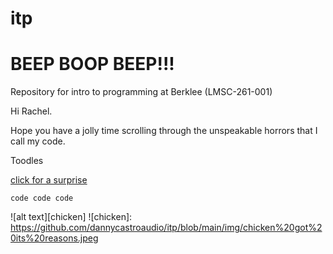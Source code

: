 # itp
# BEEP BOOP BEEP!!!

Repository for intro to programming at Berklee (LMSC-261-001)

Hi Rachel.

Hope you have a jolly time scrolling through the unspeakable horrors that I call my code.

Toodles

[click for a surprise](https://www.youtube.com/watch?v=tx2LXzM-Q2A&ab_channel=zamsire)

`code code code`

![alt text][chicken]
![chicken]: https://github.com/dannycastroaudio/itp/blob/main/img/chicken%20got%20its%20reasons.jpeg

